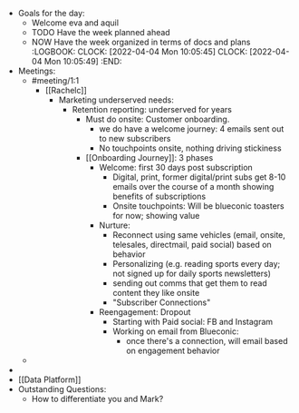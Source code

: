 - Goals for the day:
	- Welcome eva and aquil
	- TODO Have the week planned ahead
	- NOW Have the week organized in terms of docs and plans
	  :LOGBOOK:
	  CLOCK: [2022-04-04 Mon 10:05:45]
	  CLOCK: [2022-04-04 Mon 10:05:49]
	  :END:
- Meetings:
	- #meeting/1:1
		- [[Rachelc]]
			- Marketing underserved needs:
				- Retention reporting: underserved for years
					- Must do onsite: Customer onboarding.
						- we do have a welcome journey: 4 emails sent out to new subscribers
						- No touchpoints onsite, nothing driving stickiness
					- [[Onboarding Journey]]: 3 phases
						- Welcome: first 30 days post subscription
							- Digital, print, former digital/print subs get 8-10 emails over the course of a month showing benefits of subscriptions
							- Onsite touchpoints: Will be blueconic toasters for now; showing value
						- Nurture:
							- Reconnect using same vehicles (email, onsite, telesales, directmail, paid social) based on behavior
							- Personalizing (e.g. reading sports every day; not signed up for daily sports newsletters)
							- sending out comms that get them to read content they like onsite
							- "Subscriber Connections"
						- Reengagement: Dropout
							- Starting with Paid social: FB and Instagram
							- Working on email from Blueconic:
								- once there's a connection, will email based on engagement behavior
	-
-
- [[Data Platform]]
- Outstanding Questions:
	- How to differentiate you and Mark?